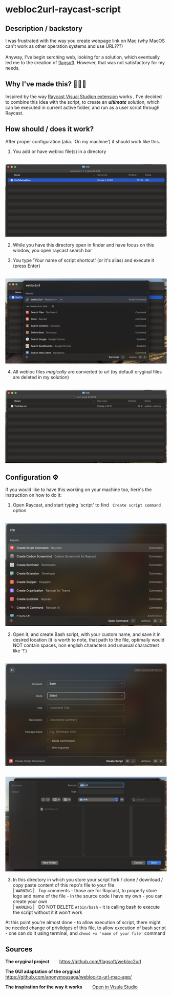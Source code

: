 # webloc2url-raycast-script
## Description / backstory

I was frustrated with the way you create webpage link on Mac (why MacOS can't work as other operation systems and use URL???) <br><br> Anyway, I've begin serching web, looking for a solution, which eventually led me to the creation of [flagsoft](https://github.com/flagsoft). However, that was not satisfactory for my needs.
## Why I've made this? 🤷🏼‍♂️
Inspired by the way [Raycast Visual Studion extension](https://github.com/raycast/extensions/tree/4978a558a7bf210f3f3e503f5d37beaf3ef9af8c/extensions/open-in-visual-studio-code) works , I've decided to combine this idea with the script, to create an ***ultimate*** solution, which can be executed in current active folder, and run as a user script through Raycast. 

## How should / does it work?
After proper configuration (aka. 'On my machine') it should work like this.

1. You add or have webloc file(s) in a directory

<br>![Before conversion](pics/before_conv.png)<br>

2. While you have this directory open in finder and have focus on this window, you open raycast search bar

3. You type 'Your name of script shortcut' (or it's alias) and execute it (press Enter)

<br>![During conversion](pics/during_conv.png)<br>

4. All webloc files *magically* are converted to url (by default oryginal files are deleted in my solution)

<br>![After conversion](pics/after_conv.png)<br>

## Configuration ⚙️
If you would like to have this working on your machine too, here's the instruction on how to do it:
1. Open Raycast, and start typing 'script' to find &nbsp; `Create script command` &nbsp; option

<br>![Create script command](pics/create_script_command.png)<br>

2. Open it, and create Bash script, with your custom name, and save it in desired location (it is worth to note, that path to the file, optimally would NOT contain spaces, non english characters and unusual charactrest like '!')

<br>![Create script](pics/create_script.png)<br>

<br>![Create script](pics/save_script.png)<br>

3. In this directory in which you store your script fork / clone / download / copy paste content of this repo's file to your file
<br>| `WARNING` | &nbsp; Top comments - those are for Raycast, to properly store logo and name of the file - in the source code I have my own - you can create your own
<br>| `WARNING` | &nbsp; DO NOT DELETE `#!bin/bash` - it is calling bash to execute the script without it it won't work


At this point you're almost done - to allow execution of script, there might be needed change of privlidges of this file, to allow execution of bash script - one can do it using terminal, and `chmod +x 'name of your file'` command

## Sources

**The oryginal project** &nbsp;&nbsp;&nbsp;&nbsp;&nbsp;&nbsp; https://github.com/flagsoft/webloc2url

**The GUI adaptation of the oryginal** &nbsp;&nbsp;&nbsp;&nbsp;&nbsp;&nbsp; https://github.com/anonymousaga/webloc-to-url-mac-app/

**The inspiration for the way it works**  &nbsp;&nbsp;&nbsp;&nbsp;&nbsp;&nbsp; [Open in Visula Studio](https://github.com/raycast/extensions/tree/4978a558a7bf210f3f3e503f5d37beaf3ef9af8c/extensions/open-in-visual-studio-code)

